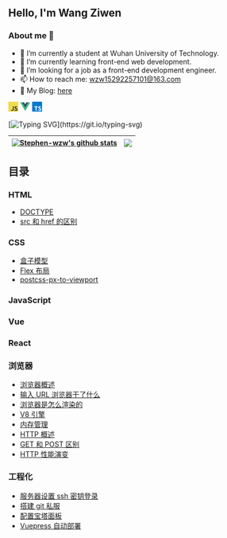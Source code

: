 ## Hello, I'm Wang Ziwen

### About me 👋

- 🔭 I’m currently a student at Wuhan University of Technology.
- 🌱 I’m currently learning front-end web development.
- 🤔 I’m looking for a job as a front-end development engineer.
- 📫 How to reach me: wzw15292257101@163.com
- 💼 My Blog: [here](stephen-wzw.github.io/blog/)

<code><img height="20" alt="javascript" src="https://raw.githubusercontent.com/github/explore/80688e429a7d4ef2fca1e82350fe8e3517d3494d/topics/javascript/javascript.png"></code>
<code><img height="20" alt="vue" src="https://raw.githubusercontent.com/github/explore/80688e429a7d4ef2fca1e82350fe8e3517d3494d/topics/vue/vue.png"></code>
<code><img height="20" alt="typescript" src="https://raw.githubusercontent.com/github/explore/80688e429a7d4ef2fca1e82350fe8e3517d3494d/topics/typescript/typescript.png"></code>

[![Typing SVG](https://readme-typing-svg.herokuapp.com?font=Fira+Code&pause=1000&color=000000&vCenter=true&width=600&lines=Enquanto+houver+1%25+de+chance%2Cteremo+99%25+f%C3%A9.)](https://git.io/typing-svg)

| <a href="https://github.com/Stephen-wzw/github-readme-stats"><img align="center" src="https://github-readme-stats.vercel.app/api?username=Stephen-wzw&show_icons=true&include_all_commits=true&theme=buefy&hide_border=true" alt="Stephen-wzw's github stats" /></a> | <a href="https://github.com/Stephen-wzw/github-readme-stats"><img align="center" src="https://github-readme-stats.vercel.app/api/top-langs/?username=Stephen-wzw&layout=compact&theme=buefy&hide_border=true" /></a> |
| ------------- | ------------- |

## 目录

### HTML

* [DOCTYPE](0001、DOCTYPE.md)
* [src 和 href 的区别](0002、src和href的区别.md)

### CSS

* [盒子模型](0001、盒子模型.md)
* [Flex 布局](0002、flex.md)
* [postcss-px-to-viewport](0003、postcss-px-to-viewport.md)

### JavaScript

### Vue

### React

### 浏览器

* [浏览器概述](0008、浏览器概述.md)
* [输入 URL 浏览器干了什么](./0001、输入URL浏览器干了什么.md)
* [浏览器是怎么渲染的](./0002、浏览器是怎么渲染的.md)
* [V8 引擎](./0003、V8引擎.md)
* [内存管理](./0004、内存管理.md)
* [HTTP 概述](0005、HTTP概述.md)
* [GET 和 POST 区别](0006、GET和POST区别.md)
* [HTTP 性能演变](0007、HTTP性能演变.md)

### 工程化

* [服务器设置 ssh 密钥登录](0001、设置%20ssh%20密钥登录.md)
* [搭建 git 私服](0002、搭建%20git%20私服.md)
* [配置宝塔面板](0003、配置宝塔面板.md)
* [Vuepress 自动部署](0004、自动部署.md)
